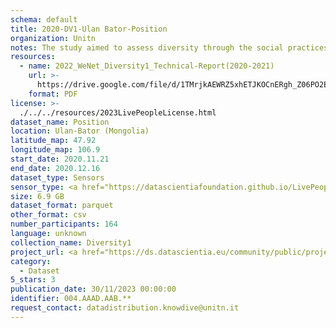 ```yaml
---
schema: default
title: 2020-DV1-Ulan Bator-Position
organization: Unitn
notes: The study aimed to assess diversity through the social practices and daily behaviors of university students from eight different countries. The research was carried out in two phases. Initially, a large sample of students from Denmark, Italy, Mongolia, Paraguay, the United Kingdom, China, Mexico, and India, completed a survey on their social practices, as well as their socio-demographic, cultural, and psychological elements. In the second phase, a sub-sample of the respondents engaged in a four-week data collection by using an innovative smartphone application called iLog. This app collected data from thirty-four smartphone sensors around the clock, allowing for an in-depth investigation into the diversity and daily routines of university students across countries, both synchronically and diachronically.
resources:
  - name: 2022_WeNet_Diversity1_Technical-Report(2020-2021)
    url: >-
      https://drive.google.com/file/d/1TMrjkAEWRZ5xhETJKOCnERgh_Z06PO2E/view?usp=drive_link
    format: PDF
license: >-
  ./../../resources/2023LivePeopleLicense.html
dataset_name: Position
location: Ulan-Bator (Mongolia)
latitude_map: 47.92
longitude_map: 106.9
start_date: 2020.11.21
end_date: 2020.12.16
dataset_type: Sensors
sensor_type: <a href="https://datascientiafoundation.github.io/LivePeople/datasets/2020-DV1-Ulan%20Bator-Proximity%20Event/">proximity</a>, <a href="https://datascientiafoundation.github.io/LivePeople/datasets/2020-DV1-Ulan%20Bator-Magnetic%20Field%20Event/">magnetic field</a>,<a href="https://datascientiafoundation.github.io/LivePeople/datasets/2020-DV1-Ulan%20Bator-Location%20Event%20Per%20Time%20POI/">location event per time POI</a>, <a href="https://datascientiafoundation.github.io/LivePeople/datasets/2020-DV1-Ulan%20Bator-Location%20Event%20Per%20Time%20RD/">location event per time RD</a>
size: 6.9 GB
dataset_format: parquet
other_format: csv
number_participants: 164
language: unknown
collection_name: Diversity1
project_url: <a href="https://ds.datascientia.eu/community/public/projects/f6bfbca4-fbe7-488f-bcf1-a66ac1f5a93a">https://ds.datascientia.eu/community/public/projects/f6bfbca4-fbe7-488f-bcf1-a66ac1f5a93a</a>
category:
  - Dataset
5_stars: 3
publication_date: 30/11/2023 00:00:00
identifier: 004.AAAD.AAB.**
request_contact: datadistribution.knowdive@unitn.it
---
```

